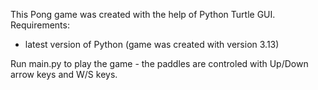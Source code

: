 This Pong game was created with the help of Python Turtle GUI.
Requirements: 
  - latest version of Python (game was created with version 3.13)
    
Run main.py to play the game - the paddles are controled with Up/Down arrow keys and W/S keys.
